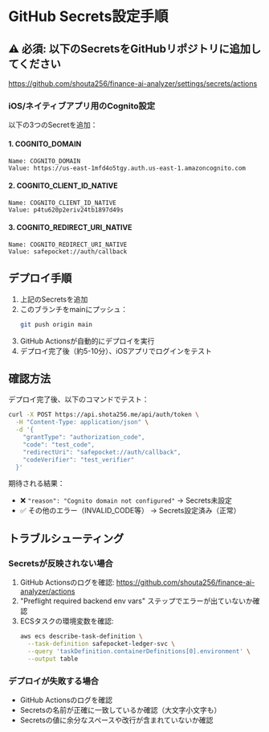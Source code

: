 # GitHub Secrets設定手順

## ⚠️ 必須: 以下のSecretsをGitHubリポジトリに追加してください

https://github.com/shouta256/finance-ai-analyzer/settings/secrets/actions

### iOS/ネイティブアプリ用のCognito設定

以下の3つのSecretを追加：

#### 1. COGNITO_DOMAIN
```
Name: COGNITO_DOMAIN
Value: https://us-east-1mfd4o5tgy.auth.us-east-1.amazoncognito.com
```

#### 2. COGNITO_CLIENT_ID_NATIVE
```
Name: COGNITO_CLIENT_ID_NATIVE
Value: p4tu620p2eriv24tb1897d49s
```

#### 3. COGNITO_REDIRECT_URI_NATIVE
```
Name: COGNITO_REDIRECT_URI_NATIVE
Value: safepocket://auth/callback
```

## デプロイ手順

1. 上記のSecretsを追加
2. このブランチをmainにプッシュ：
   ```bash
   git push origin main
   ```
3. GitHub Actionsが自動的にデプロイを実行
4. デプロイ完了後（約5-10分）、iOSアプリでログインをテスト

## 確認方法

デプロイ完了後、以下のコマンドでテスト：

```bash
curl -X POST https://api.shota256.me/api/auth/token \
  -H "Content-Type: application/json" \
  -d '{
    "grantType": "authorization_code",
    "code": "test_code",
    "redirectUri": "safepocket://auth/callback",
    "codeVerifier": "test_verifier"
  }'
```

期待される結果：
- ❌ `"reason": "Cognito domain not configured"` → Secrets未設定
- ✅ その他のエラー（INVALID_CODE等） → Secrets設定済み（正常）

## トラブルシューティング

### Secretsが反映されない場合
1. GitHub Actionsのログを確認: https://github.com/shouta256/finance-ai-analyzer/actions
2. "Preflight required backend env vars" ステップでエラーが出ていないか確認
3. ECSタスクの環境変数を確認:
   ```bash
   aws ecs describe-task-definition \
     --task-definition safepocket-ledger-svc \
     --query 'taskDefinition.containerDefinitions[0].environment' \
     --output table
   ```

### デプロイが失敗する場合
- GitHub Actionsのログを確認
- Secretsの名前が正確に一致しているか確認（大文字小文字も）
- Secretsの値に余分なスペースや改行が含まれていないか確認
